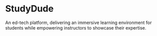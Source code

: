 # StudyDude
An ed-tech platform, delivering an immersive learning environment for students while empowering instructors to showcase their expertise.
